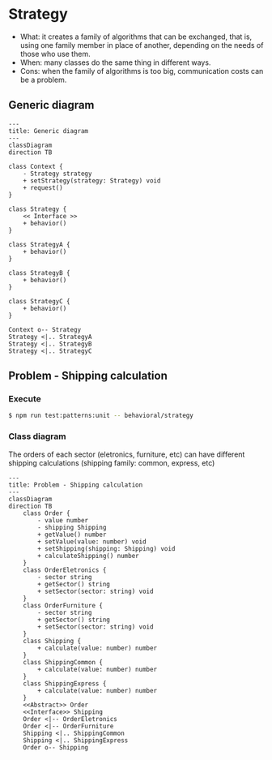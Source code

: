 # Strategy

- What: it creates a family of algorithms that can be exchanged, that is, using one family member in place of another, depending on the needs of those who use them.
- When: many classes do the same thing in different ways.
- Cons: when the family of algorithms is too big, communication costs can be a problem.

## Generic diagram

```mermaid
---
title: Generic diagram
---
classDiagram
direction TB

class Context {
    - Strategy strategy
    + setStrategy(strategy: Strategy) void
    + request()
}

class Strategy {
    << Interface >>
    + behavior()
}

class StrategyA {
    + behavior()
}

class StrategyB {
    + behavior()
}

class StrategyC {
    + behavior()
}

Context o-- Strategy
Strategy <|.. StrategyA
Strategy <|.. StrategyB
Strategy <|.. StrategyC
```

## Problem - Shipping calculation

### Execute

```bash
$ npm run test:patterns:unit -- behavioral/strategy
```

### Class diagram

The orders of each sector (eletronics, furniture, etc) can have different shipping calculations (shipping family: common, express, etc)

```mermaid
---
title: Problem - Shipping calculation
---
classDiagram
direction TB
    class Order {
	    - value number
	    - shipping Shipping
	    + getValue() number
	    + setValue(value: number) void
	    + setShipping(shipping: Shipping) void
	    + calculateShipping() number
    }
    class OrderEletronics {
	    - sector string
	    + getSector() string
	    + setSector(sector: string) void
    }
    class OrderFurniture {
	    - sector string
	    + getSector() string
	    + setSector(sector: string) void
    }
    class Shipping {
	    + calculate(value: number) number
    }
    class ShippingCommon {
	    + calculate(value: number) number
    }
    class ShippingExpress {
	    + calculate(value: number) number
    }
	<<Abstract>> Order
	<<Interface>> Shipping
    Order <|-- OrderEletronics
    Order <|-- OrderFurniture
    Shipping <|.. ShippingCommon
    Shipping <|.. ShippingExpress
    Order o-- Shipping

```
